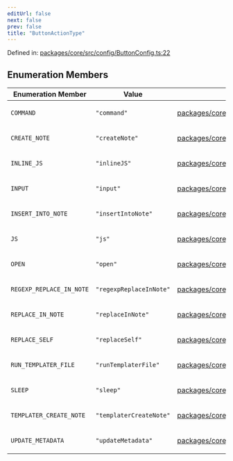 ```yaml
---
editUrl: false
next: false
prev: false
title: "ButtonActionType"
---
```


Defined in: [packages/core/src/config/ButtonConfig.ts:22](https://github.com/mProjectsCode/obsidian-meta-bind-plugin/blob/164b4e159d0a9103f56c4079fbd94da824499fe4/packages/core/src/config/ButtonConfig.ts#L22)

## Enumeration Members

<table>
<thead>
<tr>
<th>Enumeration Member</th>
<th>Value</th>
<th>Defined in</th>
</tr>
</thead>
<tbody>
<tr>
<td>

<a id="command"></a> `COMMAND`

</td>
<td>

`"command"`

</td>
<td>

[packages/core/src/config/ButtonConfig.ts:23](https://github.com/mProjectsCode/obsidian-meta-bind-plugin/blob/164b4e159d0a9103f56c4079fbd94da824499fe4/packages/core/src/config/ButtonConfig.ts#L23)

</td>
</tr>
<tr>
<td>

<a id="create_note"></a> `CREATE_NOTE`

</td>
<td>

`"createNote"`

</td>
<td>

[packages/core/src/config/ButtonConfig.ts:31](https://github.com/mProjectsCode/obsidian-meta-bind-plugin/blob/164b4e159d0a9103f56c4079fbd94da824499fe4/packages/core/src/config/ButtonConfig.ts#L31)

</td>
</tr>
<tr>
<td>

<a id="inline_js"></a> `INLINE_JS`

</td>
<td>

`"inlineJS"`

</td>
<td>

[packages/core/src/config/ButtonConfig.ts:36](https://github.com/mProjectsCode/obsidian-meta-bind-plugin/blob/164b4e159d0a9103f56c4079fbd94da824499fe4/packages/core/src/config/ButtonConfig.ts#L36)

</td>
</tr>
<tr>
<td>

<a id="input"></a> `INPUT`

</td>
<td>

`"input"`

</td>
<td>

[packages/core/src/config/ButtonConfig.ts:26](https://github.com/mProjectsCode/obsidian-meta-bind-plugin/blob/164b4e159d0a9103f56c4079fbd94da824499fe4/packages/core/src/config/ButtonConfig.ts#L26)

</td>
</tr>
<tr>
<td>

<a id="insert_into_note"></a> `INSERT_INTO_NOTE`

</td>
<td>

`"insertIntoNote"`

</td>
<td>

[packages/core/src/config/ButtonConfig.ts:35](https://github.com/mProjectsCode/obsidian-meta-bind-plugin/blob/164b4e159d0a9103f56c4079fbd94da824499fe4/packages/core/src/config/ButtonConfig.ts#L35)

</td>
</tr>
<tr>
<td>

<a id="js"></a> `JS`

</td>
<td>

`"js"`

</td>
<td>

[packages/core/src/config/ButtonConfig.ts:24](https://github.com/mProjectsCode/obsidian-meta-bind-plugin/blob/164b4e159d0a9103f56c4079fbd94da824499fe4/packages/core/src/config/ButtonConfig.ts#L24)

</td>
</tr>
<tr>
<td>

<a id="open"></a> `OPEN`

</td>
<td>

`"open"`

</td>
<td>

[packages/core/src/config/ButtonConfig.ts:25](https://github.com/mProjectsCode/obsidian-meta-bind-plugin/blob/164b4e159d0a9103f56c4079fbd94da824499fe4/packages/core/src/config/ButtonConfig.ts#L25)

</td>
</tr>
<tr>
<td>

<a id="regexp_replace_in_note"></a> `REGEXP_REPLACE_IN_NOTE`

</td>
<td>

`"regexpReplaceInNote"`

</td>
<td>

[packages/core/src/config/ButtonConfig.ts:33](https://github.com/mProjectsCode/obsidian-meta-bind-plugin/blob/164b4e159d0a9103f56c4079fbd94da824499fe4/packages/core/src/config/ButtonConfig.ts#L33)

</td>
</tr>
<tr>
<td>

<a id="replace_in_note"></a> `REPLACE_IN_NOTE`

</td>
<td>

`"replaceInNote"`

</td>
<td>

[packages/core/src/config/ButtonConfig.ts:32](https://github.com/mProjectsCode/obsidian-meta-bind-plugin/blob/164b4e159d0a9103f56c4079fbd94da824499fe4/packages/core/src/config/ButtonConfig.ts#L32)

</td>
</tr>
<tr>
<td>

<a id="replace_self"></a> `REPLACE_SELF`

</td>
<td>

`"replaceSelf"`

</td>
<td>

[packages/core/src/config/ButtonConfig.ts:34](https://github.com/mProjectsCode/obsidian-meta-bind-plugin/blob/164b4e159d0a9103f56c4079fbd94da824499fe4/packages/core/src/config/ButtonConfig.ts#L34)

</td>
</tr>
<tr>
<td>

<a id="run_templater_file"></a> `RUN_TEMPLATER_FILE`

</td>
<td>

`"runTemplaterFile"`

</td>
<td>

[packages/core/src/config/ButtonConfig.ts:29](https://github.com/mProjectsCode/obsidian-meta-bind-plugin/blob/164b4e159d0a9103f56c4079fbd94da824499fe4/packages/core/src/config/ButtonConfig.ts#L29)

</td>
</tr>
<tr>
<td>

<a id="sleep"></a> `SLEEP`

</td>
<td>

`"sleep"`

</td>
<td>

[packages/core/src/config/ButtonConfig.ts:27](https://github.com/mProjectsCode/obsidian-meta-bind-plugin/blob/164b4e159d0a9103f56c4079fbd94da824499fe4/packages/core/src/config/ButtonConfig.ts#L27)

</td>
</tr>
<tr>
<td>

<a id="templater_create_note"></a> `TEMPLATER_CREATE_NOTE`

</td>
<td>

`"templaterCreateNote"`

</td>
<td>

[packages/core/src/config/ButtonConfig.ts:28](https://github.com/mProjectsCode/obsidian-meta-bind-plugin/blob/164b4e159d0a9103f56c4079fbd94da824499fe4/packages/core/src/config/ButtonConfig.ts#L28)

</td>
</tr>
<tr>
<td>

<a id="update_metadata"></a> `UPDATE_METADATA`

</td>
<td>

`"updateMetadata"`

</td>
<td>

[packages/core/src/config/ButtonConfig.ts:30](https://github.com/mProjectsCode/obsidian-meta-bind-plugin/blob/164b4e159d0a9103f56c4079fbd94da824499fe4/packages/core/src/config/ButtonConfig.ts#L30)

</td>
</tr>
</tbody>
</table>

